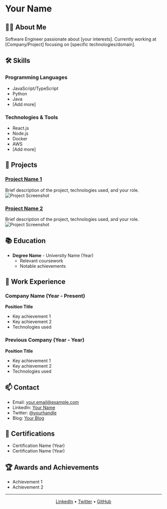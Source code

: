 # Your Name

## 👨‍💻 About Me
Software Engineer passionate about [your interests]. Currently working at [Company/Project] focusing on [specific technologies/domain].

## 🛠️ Skills
### Programming Languages
- JavaScript/TypeScript
- Python
- Java
- [Add more]

### Technologies & Tools
- React.js
- Node.js
- Docker
- AWS
- [Add more]

## 🚀 Projects

### [Project Name 1](link-to-project)
Brief description of the project, technologies used, and your role.
![Project Screenshot](path-to-screenshot)

### [Project Name 2](link-to-project)
Brief description of the project, technologies used, and your role.
![Project Screenshot](path-to-screenshot)

## 📚 Education
- **Degree Name** - University Name (Year)
  - Relevant coursework
  - Notable achievements

## 💼 Work Experience
### Company Name (Year - Present)
**Position Title**
- Key achievement 1
- Key achievement 2
- Technologies used

### Previous Company (Year - Year)
**Position Title**
- Key achievement 1
- Key achievement 2
- Technologies used

## 📫 Contact
- Email: your.email@example.com
- LinkedIn: [Your Name](your-linkedin-url)
- Twitter: [@yourhandle](your-twitter-url)
- Blog: [Your Blog](your-blog-url)

## 📜 Certifications
- Certification Name (Year)
- Certification Name (Year)

## 🏆 Awards and Achievements
- Achievement 1
- Achievement 2

---
<p align="center">
  <a href="your-linkedin-url">LinkedIn</a> •
  <a href="your-twitter-url">Twitter</a> •
  <a href="your-github-url">GitHub</a>
</p>
